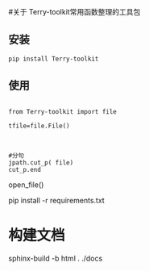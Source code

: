 #关于
Terry-toolkit常用函数整理的工具包

## 安装
```
pip install Terry-toolkit
```


## 使用
 

```

from Terry-toolkit import file

tfile=file.File()



#分句
jpath.cut_p( file)
cut_p.end
```
open_file()



pip install -r requirements.txt


# 构建文档
sphinx-build -b html . ./docs

